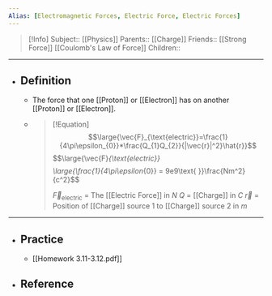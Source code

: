 ```yaml
---
Alias: [Electromagnetic Forces, Electric Force, Electric Forces]
---
```

> [!Info]
> Subject:: [[Physics]]
> Parents:: [[Charge]]
> Friends:: [[Strong Force]] [[Coulomb's Law of Force]]
> Children:: 
---
- ## Definition
	- The force that one [[Proton]] or [[Electron]] has on another [[Proton]] or [[Electron]].
	- > [!Equation]
	  > $$\large{\vec{F}_{\text{electric}}=\frac{1}{4\pi\epsilon_{0}}*\frac{Q_{1}Q_{2}}{|\vec{r}|^2}\hat{r}}$$
	  > $$\large{\vec{F}_{\text{electric}}$$
	  > $$\large{\frac{1}{4\pi\epsilon_{0}} = 9e9\text{ }}\frac{Nm^2}{c^2}$$
	  > 
	  > $\vec{F}_{\text{electric}}$ = The [[Electric Force]] in $N$
	  > $Q$ = [[Charge]] in $C$
	  > $\vec{r}$ = Position of [[Charge]] source 1 to [[Charge]] source 2 in $m$
---
- ## Practice
	- [[Homework 3.11-3.12.pdf]]
- ## Reference